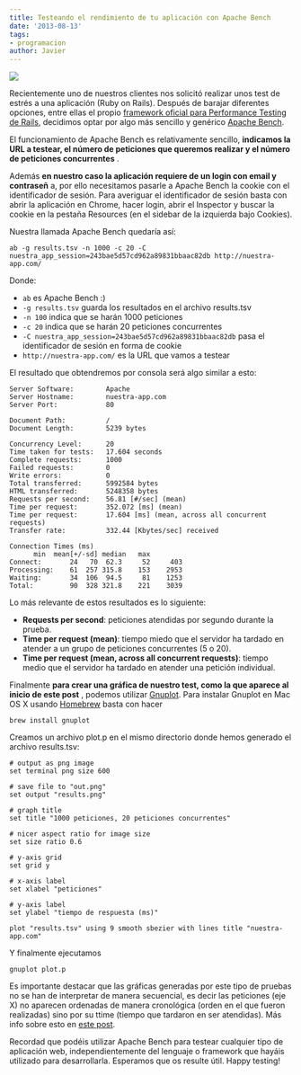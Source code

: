 ```yaml
---
title: Testeando el rendimiento de tu aplicación con Apache Bench
date: '2013-08-13'
tags:
- programacion
author: Javier
---
```


![](https://diacode-blog.s3-eu-west-1.amazonaws.com/2013/08/results.png)

Recientemente uno de nuestros clientes nos solicitó realizar unos test de estrés a una aplicación (Ruby on Rails). Después de barajar diferentes opciones, entre ellas el propio 
[framework oficial para Performance Testing de Rails](http://guides.rubyonrails.org/v3.2.13/performance_testing.html), decidimos optar por algo más sencillo y genérico 
[Apache Bench](http://httpd.apache.org/docs/2.2/programs/ab.html).

El funcionamiento de Apache Bench es relativamente sencillo, 
**indicamos la URL a testear, el número de peticiones que queremos realizar y el número de peticiones concurrentes**
.


Además 
**en nuestro caso la aplicación requiere de un login con email y contraseñ**
a, por ello necesitamos pasarle a Apache Bench la cookie con el identificador de sesión. Para averiguar el identificador de sesión basta con abrir la aplicación en Chrome, hacer login, abrir el Inspector y buscar la cookie en la pestaña Resources (en el sidebar de la izquierda bajo Cookies).

Nuestra llamada Apache Bench quedaría así:

```
ab -g results.tsv -n 1000 -c 20 -C nuestra_app_session=243bae5d57cd962a89831bbaac82db http://nuestra-app.com/
```

Donde:

* `ab` es Apache Bench :)
* `-g results.tsv` guarda los resultados en el archivo results.tsv
* `-n 100` indica que se harán 1000 peticiones
* `-c 20` indica que se harán 20 peticiones concurrentes
* `-C nuestra_app_session=243bae5d57cd962a89831bbaac82db` pasa el identificador de sesión en forma de cookie
* `http://nuestra-app.com/` es la URL que vamos a testear

El resultado que obtendremos por consola será algo similar a esto:

```
Server Software:        Apache
Server Hostname:        nuestra-app.com
Server Port:            80

Document Path:          /
Document Length:        5239 bytes

Concurrency Level:      20
Time taken for tests:   17.604 seconds
Complete requests:      1000
Failed requests:        0
Write errors:           0
Total transferred:      5992584 bytes
HTML transferred:       5248358 bytes
Requests per second:    56.81 [#/sec] (mean)
Time per request:       352.072 [ms] (mean)
Time per request:       17.604 [ms] (mean, across all concurrent requests)
Transfer rate:          332.44 [Kbytes/sec] received

Connection Times (ms)
      min  mean[+/-sd] median   max
Connect:       24   70  62.3     52     403
Processing:    61  257 315.8    153    2953
Waiting:       34  106  94.5     81    1253
Total:         90  328 321.8    221    3039
```

Lo más relevante de estos resultados es lo siguiente:

* **Requests per second**: peticiones atendidas por segundo durante la prueba.
* **Time per request (mean)**: tiempo miedo que el servidor ha tardado en atender a un grupo de peticiones concurrentes (5 o 20).
* **Time per request (mean, across all concurrent requests)**: tiempo medio que el servidor ha tardado en atender una petición individual.

Finalmente 
**para crear una gráfica de nuestro test, como la que aparece al inicio de este post**
, podemos utilizar 
[Gnuplot](http://www.gnuplot.info/). Para instalar Gnuplot en Mac OS X usando 
[Homebrew](http://brew.sh/) basta con hacer

`brew install gnuplot`

Creamos un archivo 
plot.p en el mismo directorio donde hemos generado el archivo 
results.tsv:

```
# output as png image
set terminal png size 600

# save file to "out.png"
set output "results.png"

# graph title
set title "1000 peticiones, 20 peticiones concurrentes"

# nicer aspect ratio for image size
set size ratio 0.6

# y-axis grid
set grid y

# x-axis label
set xlabel "peticiones"

# y-axis label
set ylabel "tiempo de respuesta (ms)"

plot "results.tsv" using 9 smooth sbezier with lines title "nuestra-app.com"
```

Y finalmente ejecutamos 

```
gnuplot plot.p
```

Es importante destacar que las gráficas generadas por este tipo de pruebas no se han de interpretar de manera secuencial, es decir las peticiones (eje X) no aparecen ordenadas de manera cronológica (orden en el que fueron realizadas) sino por su 
ttime (tiempo que tardaron en ser atendidas). Más info sobre esto en 
[este post](http://www.bradlanders.com/2013/04/15/apache-bench-and-gnuplot-youre-probably-doing-it-wrong/).

Recordad que podéis utilizar Apache Bench para testear cualquier tipo de aplicación web, independientemente del lenguaje o framework que hayáis utilizado para desarrollarla. Esperamos que os resulte útil. Happy testing!
